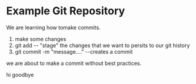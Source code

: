 # Example Git Repository

We are learning how tomake commits.

1. make some changes
2. git add -- "stage" the changes that we want to persits to our git history
3. git commit -m "message...." --creates a commit

we are about to make a commit without best practices.

hi
goodbye